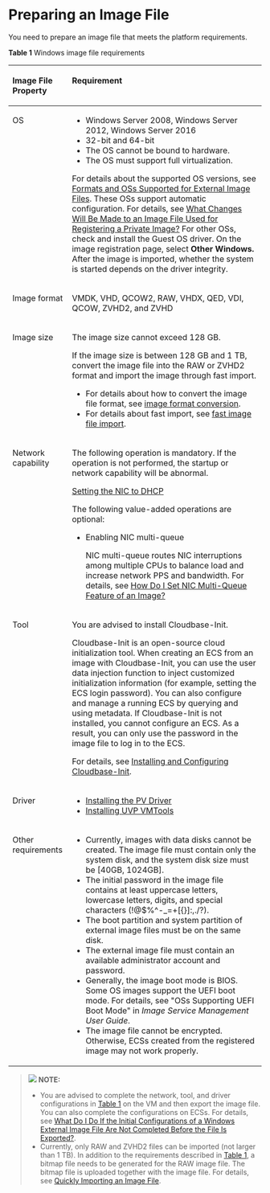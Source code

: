 # Preparing an Image File<a name="EN-US_TOPIC_0030713189"></a>

You need to prepare an image file that meets the platform requirements.

**Table  1**  Windows image file requirements

<a name="table85212269215"></a>
<table><thead align="left"><tr id="row853426172112"><th class="cellrowborder" valign="top" width="23.51%" id="mcps1.2.3.1.1"><p id="p12530269215"><a name="p12530269215"></a><a name="p12530269215"></a>Image File Property</p>
</th>
<th class="cellrowborder" valign="top" width="76.49000000000001%" id="mcps1.2.3.1.2"><p id="p1753152611212"><a name="p1753152611212"></a><a name="p1753152611212"></a>Requirement</p>
</th>
</tr>
</thead>
<tbody><tr id="row1453162692112"><td class="cellrowborder" valign="top" width="23.51%" headers="mcps1.2.3.1.1 "><p id="p1253182672119"><a name="p1253182672119"></a><a name="p1253182672119"></a>OS</p>
</td>
<td class="cellrowborder" valign="top" width="76.49000000000001%" headers="mcps1.2.3.1.2 "><a name="ul889991962516"></a><a name="ul889991962516"></a><ul id="ul889991962516"><li>Windows Server 2008, Windows Server 2012, Windows Server 2016</li><li>32-bit and 64-bit</li><li>The OS cannot be bound to hardware.</li><li>The OS must support full virtualization.</li></ul>
<p id="p1787815142817"><a name="p1787815142817"></a><a name="p1787815142817"></a>For details about the supported OS versions, see <a href="formats-and-oss-supported-for-external-image-files.md">Formats and OSs Supported for External Image Files</a>. These OSs support automatic configuration. For details, see <a href="what-changes-will-be-made-to-an-image-file-used-for-registering-a-private-image.md">What Changes Will Be Made to an Image File Used for Registering a Private Image?</a> For other OSs, check and install the Guest OS driver. On the image registration page, select <strong id="b3713822143816"><a name="b3713822143816"></a><a name="b3713822143816"></a>Other Windows.</strong> After the image is imported, whether the system is started depends on the driver integrity.</p>
</td>
</tr>
<tr id="row1653182610212"><td class="cellrowborder" valign="top" width="23.51%" headers="mcps1.2.3.1.1 "><p id="p4532026152119"><a name="p4532026152119"></a><a name="p4532026152119"></a>Image format</p>
</td>
<td class="cellrowborder" valign="top" width="76.49000000000001%" headers="mcps1.2.3.1.2 "><p id="p17531426152112"><a name="p17531426152112"></a><a name="p17531426152112"></a>VMDK, VHD, QCOW2, RAW, VHDX, QED, VDI, QCOW, ZVHD2, and ZVHD</p>
</td>
</tr>
<tr id="row15536261217"><td class="cellrowborder" valign="top" width="23.51%" headers="mcps1.2.3.1.1 "><p id="p353142692117"><a name="p353142692117"></a><a name="p353142692117"></a>Image size</p>
</td>
<td class="cellrowborder" valign="top" width="76.49000000000001%" headers="mcps1.2.3.1.2 "><p id="p1498992571314"><a name="p1498992571314"></a><a name="p1498992571314"></a>The image size cannot exceed 128 GB.</p>
<div class="p" id="p14410175834710"><a name="p14410175834710"></a><a name="p14410175834710"></a>If the image size is between 128 GB and 1 TB, convert the image file into the RAW or ZVHD2 format and import the image through fast import.<a name="ul16854182355610"></a><a name="ul16854182355610"></a><ul id="ul16854182355610"><li>For details about how to convert the image file format, see <a href="quickly-importing-an-image-file-(linux).md#li2635823142815">image format conversion</a>.</li><li>For details about fast import, see <a href="quickly-importing-an-image-file-overview.md">fast image file import</a>.</li></ul>
</div>
</td>
</tr>
<tr id="row3531626162117"><td class="cellrowborder" valign="top" width="23.51%" headers="mcps1.2.3.1.1 "><p id="p35313261219"><a name="p35313261219"></a><a name="p35313261219"></a>Network capability</p>
</td>
<td class="cellrowborder" valign="top" width="76.49000000000001%" headers="mcps1.2.3.1.2 "><p id="p197299113553"><a name="p197299113553"></a><a name="p197299113553"></a>The following operation is mandatory. If the operation is not performed, the startup or network capability will be abnormal.</p>
<p id="p75291321151810"><a name="p75291321151810"></a><a name="p75291321151810"></a><a href="setting-the-nic-to-dhcp-(windows).md">Setting the NIC to DHCP</a></p>
<p id="p1256214156553"><a name="p1256214156553"></a><a name="p1256214156553"></a>The following value-added operations are optional:</p>
<a name="ul1454250115714"></a><a name="ul1454250115714"></a><ul id="ul1454250115714"><li>Enabling NIC multi-queue<p id="p733615559471"><a name="p733615559471"></a><a name="p733615559471"></a>NIC multi-queue routes NIC interruptions among multiple CPUs to balance load and increase network PPS and bandwidth. For details, see <a href="how-do-i-set-nic-multi-queue-feature-of-an-image.md">How Do I Set NIC Multi-Queue Feature of an Image?</a></p>
</li></ul>
</td>
</tr>
<tr id="row1558028151811"><td class="cellrowborder" valign="top" width="23.51%" headers="mcps1.2.3.1.1 "><p id="p558018891810"><a name="p558018891810"></a><a name="p558018891810"></a>Tool</p>
</td>
<td class="cellrowborder" valign="top" width="76.49000000000001%" headers="mcps1.2.3.1.2 "><p id="p1657443219185"><a name="p1657443219185"></a><a name="p1657443219185"></a>You are advised to install Cloudbase-Init.</p>
<p id="p3276725102112"><a name="p3276725102112"></a><a name="p3276725102112"></a>Cloudbase-Init is an open-source cloud initialization tool. When creating an <span id="text115710452232"><a name="text115710452232"></a><a name="text115710452232"></a>ECS</span><span id="text715754522310"><a name="text715754522310"></a><a name="text715754522310"></a></span> from an image with Cloudbase-Init, you can use the user data injection function to inject customized initialization information (for example, setting the <span id="text880054818234"><a name="text880054818234"></a><a name="text880054818234"></a>ECS</span><span id="text780054816234"><a name="text780054816234"></a><a name="text780054816234"></a></span> login password). You can also configure and manage a running <span id="text83201153142311"><a name="text83201153142311"></a><a name="text83201153142311"></a>ECS</span><span id="text11320653132318"><a name="text11320653132318"></a><a name="text11320653132318"></a></span> by querying and using metadata. If Cloudbase-Init is not installed, you cannot configure an <span id="text1617155622311"><a name="text1617155622311"></a><a name="text1617155622311"></a>ECS</span><span id="text61716568234"><a name="text61716568234"></a><a name="text61716568234"></a></span>. As a result, you can only use the password in the image file to log in to the <span id="text1933535816239"><a name="text1933535816239"></a><a name="text1933535816239"></a>ECS</span><span id="text8335258132315"><a name="text8335258132315"></a><a name="text8335258132315"></a></span>.</p>
<p id="p142251129111720"><a name="p142251129111720"></a><a name="p142251129111720"></a>For details, see <a href="installing-and-configuring-cloudbase-init.md">Installing and Configuring Cloudbase-Init</a>.</p>
</td>
</tr>
<tr id="row20361842182918"><td class="cellrowborder" valign="top" width="23.51%" headers="mcps1.2.3.1.1 "><p id="p113644216291"><a name="p113644216291"></a><a name="p113644216291"></a>Driver</p>
</td>
<td class="cellrowborder" valign="top" width="76.49000000000001%" headers="mcps1.2.3.1.2 "><a name="ul1139872448"></a><a name="ul1139872448"></a><ul id="ul1139872448"><li><a href="installing-the-pv-driver.md">Installing the PV Driver</a></li><li><a href="installing-uvp-vmtools.md">Installing UVP VMTools</a></li></ul>
</td>
</tr>
<tr id="row1661924212312"><td class="cellrowborder" valign="top" width="23.51%" headers="mcps1.2.3.1.1 "><p id="p196201042152313"><a name="p196201042152313"></a><a name="p196201042152313"></a>Other requirements</p>
</td>
<td class="cellrowborder" valign="top" width="76.49000000000001%" headers="mcps1.2.3.1.2 "><a name="ul3863205042313"></a><a name="ul3863205042313"></a><ul id="ul3863205042313"><li>Currently, images with data disks cannot be created. The image file must contain only the system disk, and the system disk size must be [40GB, 1024GB].</li><li>The initial password in the image file contains at least uppercase letters, lowercase letters, digits, and special characters (!@$%^-_=+[{}]:,./?).</li><li>The boot partition and system partition of external image files must be on the same disk.</li><li>The external image file must contain an available administrator account and password.</li><li>Generally, the image boot mode is BIOS. Some OS images support the UEFI boot mode. For details, see "OSs Supporting UEFI Boot Mode" in <em id="i192841948111316"><a name="i192841948111316"></a><a name="i192841948111316"></a>Image Service Management User Guide</em>.</li><li>The image file cannot be encrypted. Otherwise, ECSs created from the registered image may not work properly.</li></ul>
</td>
</tr>
</tbody>
</table>

>![](/images/icon-note.gif) **NOTE:**   
>-   You are advised to complete the network, tool, and driver configurations in  [Table 1](#table85212269215)  on the VM and then export the image file. You can also complete the configurations on ECSs. For details, see  [What Do I Do If the Initial Configurations of a Windows External Image File Are Not Completed Before the File Is Exported?](what-do-i-do-if-the-initial-configurations-of-a-windows-external-image-file-are-not-completed-before.md).  
>-   Currently, only RAW and ZVHD2 files can be imported \(not larger than 1 TB\). In addition to the requirements described in  [Table 1](#table85212269215), a bitmap file needs to be generated for the RAW image file. The bitmap file is uploaded together with the image file. For details, see  [Quickly Importing an Image File](quickly_importing_an_image_file).  

